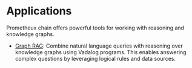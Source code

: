 # Applications

Prometheux chain offers powerful tools for working with reasoning and knowledge graphs.

- [Graph RAG](graph_rag.md): Combine natural language queries with reasoning over knowledge graphs using Vadalog programs. This enables answering complex questions by leveraging logical rules and data sources.
